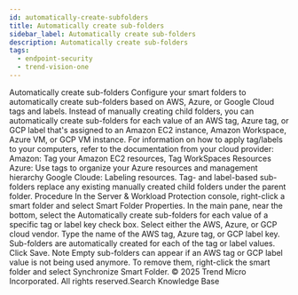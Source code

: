 ```yaml
---
id: automatically-create-subfolders
title: Automatically create sub-folders
sidebar_label: Automatically create sub-folders
description: Automatically create sub-folders
tags:
  - endpoint-security
  - trend-vision-one
---
```


 Automatically create sub-folders Configure your smart folders to automatically create sub-folders based on AWS, Azure, or Google Cloud tags and labels. Instead of manually creating child folders, you can automatically create sub-folders for each value of an AWS tag, Azure tag, or GCP label that's assigned to an Amazon EC2 instance, Amazon Workspace, Azure VM, or GCP VM instance. For information on how to apply tag/labels to your computers, refer to the documentation from your cloud provider: Amazon: Tag your Amazon EC2 resources, Tag WorkSpaces Resources Azure: Use tags to organize your Azure resources and management hierarchy Google Cloude: Labeling resources. Tag- and label-based sub-folders replace any existing manually created child folders under the parent folder. Procedure In the Server & Workload Protection console, right-click a smart folder and select Smart Folder Properties. In the main pane, near the bottom, select the Automatically create sub-folders for each value of a specific tag or label key check box. Select either the AWS, Azure, or GCP cloud vendor. Type the name of the AWS tag, Azure tag, or GCP label key. Sub-folders are automatically created for each of the tag or label values. Click Save. Note Empty sub-folders can appear if an AWS tag or GCP label value is not being used anymore. To remove them, right-click the smart folder and select Synchronize Smart Folder. © 2025 Trend Micro Incorporated. All rights reserved.Search Knowledge Base